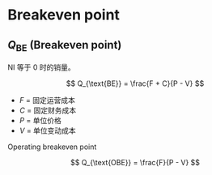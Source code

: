 # Breakeven point

## $Q_{\text{BE}}$ (Breakeven point)

NI 等于 0 时的销量。

$$
Q_{\text{BE}} = \frac{F + C}{P - V}
$$

- $F$ = 固定运营成本
- $C$ = 固定财务成本
- $P$ = 单位价格
- $V$ = 单位变动成本

Operating breakeven point

$$
Q_{\text{OBE}} = \frac{F}{P - V}
$$
